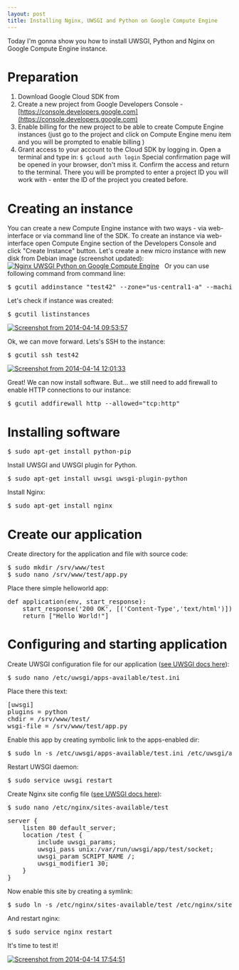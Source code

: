 ```yaml
---
layout: post
title: Installing Nginx, UWSGI and Python on Google Compute Engine
---
```


Today I'm gonna show you how to install UWSGI, Python and Nginx on Google Compute Engine instance.

# Preparation

1.  Download Google Cloud SDK from
2.  Create a new project from Google Developers Console - [https://console.developers.google.com](https://console.developers.google.com)
3.  Enable billing for the new project to be able to create Compute Engine instances (just go to the project and click on Compute Engine menu item and you will be prompted to enable billing )
4.  Grant access to your account to the Cloud SDK by logging in. Open a terminal and type in: `$ gcloud auth login` Special confirmation page will be opened in your browser, don't miss it. Confirm the access and return to the terminal. There you will be prompted to enter a project ID you will work with - enter the ID of the project you created before.

# Creating an instance

You can create a new Compute Engine instance with two ways - via web-interface or via command line of the SDK. To create an instance via web-interface open Compute Engine section of the Developers Console and click "Create Instance" button. Let's create a new micro instance with new disk from Debian image (screenshot updated): [![Nginx UWSGI Python on Google Compute Engine](http://lh4.ggpht.com/EUIv7hiyyem90SnwSofAfRoldEkcecxjQP7XbjYYXct8NVxsPNAAjXBGEYQPQ3L3s1i9-EEaAfiGbjttB2qi4Ahy=s600)](http://denisigosite.appspot.com.storage.googleapis.com/Nginx-UWSGI-Python-on-Google-Compute-Engine.png)   Or you can use following command from command line:

<pre>$ gcutil addinstance "test42" --zone="us-central1-a" --machine_type="f1-micro" --image="https://www.googleapis.com/compute/v1/projects/debian-cloud/global/images/debian-7-wheezy-v20140408"
</pre>

Let's check if instance was created:

<pre>$ gcutil listinstances</pre>

[![Screenshot from 2014-04-14 09:53:57](http://lh3.ggpht.com/tpo0cNcZVzoiIa4x8l5fCS_vznUJakhS9KZxVm5e7R7usgrTP27wxlAOaDaR5ZBqRWZ1DUV6iRFA9qoj9S7l31w=s600)](http://denisigosite.appspot.com.storage.googleapis.com/Screenshot-from-2014-04-14-095357.png)

Ok, we can move forward. Lets's SSH to the instance:

<pre>$ gcutil ssh test42</pre>

[![Screenshot from 2014-04-14 12:01:33](http://lh3.ggpht.com/7Azr_r38ECnyk2h-SktmuoD3AAxNG_8sD6-6SdmwUJu-u9cKZnZuJxNuDBLcyPRnl0svo3DrRsIYDruHv7tyOpfc=s600)](http://denisigosite.appspot.com.storage.googleapis.com/Screenshot-from-2014-04-14-120133.png) 

Great! We can now install software. But... we still need to add firewall to enable HTTP connections to our instance:

<pre>$ gcutil addfirewall http --allowed="tcp:http"</pre>

# Installing software

<pre>$ sudo apt-get install python-pip</pre>

Install UWSGI and UWSGI plugin for Python.

<pre>$ sudo apt-get install uwsgi uwsgi-plugin-python</pre>

Install Nginx:

<pre>$ sudo apt-get install nginx</pre>

# Create our application

Create directory for the application and file with source code:

<pre>$ sudo mkdir /srv/www/test
$ sudo nano /srv/www/test/app.py</pre>

Place there simple helloworld app:

<pre>def application(env, start_response):
    start_response('200 OK', [('Content-Type','text/html')])
    return ["Hello World!"]</pre>

# Configuring and starting application

Create UWSGI configuration file for our application ([see UWSGI docs here](http://uwsgi-docs.readthedocs.org/en/latest/WSGIquickstart.html)):

<pre>$ sudo nano /etc/uwsgi/apps-available/test.ini</pre>

Place there this text:

<pre>[uwsgi]
plugins = python
chdir = /srv/www/test/
wsgi-file = /srv/www/test/app.py
</pre>

Enable this app by creating symbolic link to the apps-enabled dir:

<pre>$ sudo ln -s /etc/uwsgi/apps-available/test.ini /etc/uwsgi/apps-enabled/</pre>

Restart UWSGI daemon:

<pre>$ sudo service uwsgi restart</pre>

Create Nginx site config file ([see UWSGI docs here](http://uwsgi-docs.readthedocs.org/en/latest/Nginx.html)):

<pre>$ sudo nano /etc/nginx/sites-available/test</pre>

<pre>server {
    listen 80 default_server;
    location /test {
        include uwsgi_params;
        uwsgi_pass unix:/var/run/uwsgi/app/test/socket;
        uwsgi_param SCRIPT_NAME /;
        uwsgi_modifier1 30;
    }
}</pre>

Now enable this site by creating a symlink:

<pre>$ sudo ln -s /etc/nginx/sites-available/test /etc/nginx/sites-enabled/</pre>

And restart nginx:

<pre>$ sudo service nginx restart</pre>

It's time to test it! 

[![Screenshot from 2014-04-14 17:54:51](http://lh6.ggpht.com/gkxZNJVNOK7zjDwIsYLSlh3oJFTCkDB4lNnbFyLcg6ND7swxHziGHv658ijPJgDMrPSP5laCxButIm6rm3nb9Ws=s600)](http://denisigosite.appspot.com.storage.googleapis.com/Screenshot-from-2014-04-14-175451.png)
